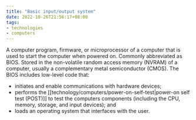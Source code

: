 ```yaml
---
title: "Basic input/output system"
date: 2022-10-26T21:56:17+08:00
tags:
- technologies
- computers
---
```


A computer program, firmware, or microprocessor of a computer that is used to start the computer when powered on. Commonly abbreviated as BIOS. Stored in the non-volatile random access memory (NVRAM) of a computer, usually a complementary metal semiconductor (CMOS). The BIOS includes low-level code that:

- initiates and enable communications with hardware devices;
- performs the [[technology/computers/power-on-self-test|power-on self test (POST)]] to test the computers components (including the CPU, memory, storage, and input devices); and
- loads an operating system that interfaces with the user.